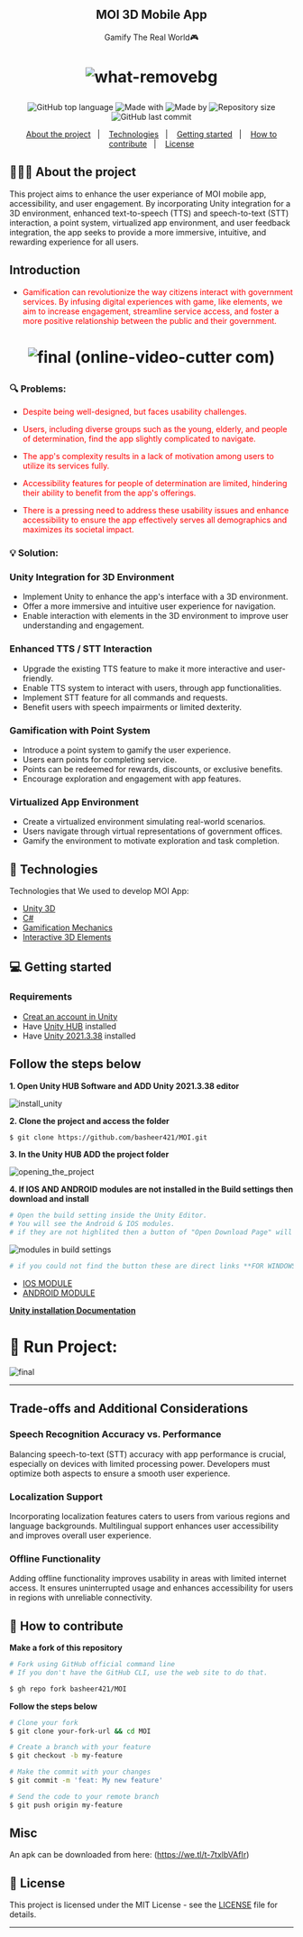 <h2 align="center">
   MOI 3D Mobile App
</h2>

<p align="center">Gamify The Real World🎮</p>


<h1 align="center">

![what-removebg](https://github.com/basheer421/MOI/assets/138756079/7e5d8dca-1a42-4ed5-8dd1-49f19d831224)


</h1>

<p align="center">
  


<div align="center">
  <img alt="GitHub top language" src="https://img.shields.io/badge/Langauge-C%23-blue">
  <img alt="Made with" src="https://img.shields.io/badge/Made%20with%20UNITY-red">
  <img alt="Made by" src="https://img.shields.io/badge/Made_by-GovUnityVerse-green">
  <img alt="Repository size" src="https://img.shields.io/badge/rep_size-25_MB-blue">
  <img alt="GitHub last commit" src="https://img.shields.io/badge/Last_Commit-May_2024-red">
</div>

  


<p align="center">
  <a href="#-about-the-project">About the project</a>&nbsp;&nbsp;&nbsp;|&nbsp;&nbsp;&nbsp;
  <a href="#-technologies">Technologies</a>&nbsp;&nbsp;&nbsp;|&nbsp;&nbsp;&nbsp;
  <a href="#-getting-started">Getting started</a>&nbsp;&nbsp;&nbsp;|&nbsp;&nbsp;&nbsp;
  <a href="#-how-to-contribute">How to contribute</a>&nbsp;&nbsp;&nbsp;|&nbsp;&nbsp;&nbsp;
  <a href="#-License">License</a>
</p>

## 👨🏻‍💻 About the project
This project aims to enhance the user experiance of MOI mobile app, accessibility, and user engagement. By incorporating Unity integration for a 3D environment, enhanced text-to-speech (TTS) and speech-to-text (STT) interaction, a point system, virtualized app environment, and user feedback integration, the app seeks to provide a more immersive, intuitive, and rewarding experience for all users.


## Introduction
- <p style="color: red;">Gamification can revolutionize the way citizens interact with government services. By infusing digital experiences with game, like elements, we aim to increase engagement, streamline service access, and foster a more positive relationship between the public and their government.</p>

<h1 align="center">
   
![final (online-video-cutter com)](https://github.com/basheer421/MOI/assets/138756079/aed540a3-130e-4787-b3df-156c118fad0e)

</h1>

### 🔍 Problems:

- <p style="color: red;">Despite being well-designed, but faces usability challenges.</p>

- <p style="color: red;">Users, including diverse groups such as the young, elderly, and people of determination, find the app slightly complicated to navigate.</p>

- <p style="color: red;">The app's complexity results in a lack of motivation among users to utilize its services fully.</p>

- <p style="color: red;">Accessibility features for people of determination are limited, hindering their ability to benefit from the app's offerings.</p>

- <p style="color: red;">There is a pressing need to address these usability issues and enhance accessibility to ensure the app effectively serves all demographics and maximizes its societal impact.</p>


### 💡 Solution:

### Unity Integration for 3D Environment
- Implement Unity to enhance the app's interface with a 3D environment.
- Offer a more immersive and intuitive user experience for navigation.
- Enable interaction with elements in the 3D environment to improve user understanding and engagement.

### Enhanced TTS / STT Interaction
- Upgrade the existing TTS feature to make it more interactive and user-friendly.
- Enable TTS system to interact with users, through app functionalities.
- Implement STT feature for all commands and requests.
- Benefit users with speech impairments or limited dexterity.

### Gamification with Point System
- Introduce a point system to gamify the user experience.
- Users earn points for completing service.
- Points can be redeemed for rewards, discounts, or exclusive benefits.
- Encourage exploration and engagement with app features.

### Virtualized App Environment
- Create a virtualized environment simulating real-world scenarios.
- Users navigate through virtual representations of government offices.
- Gamify the environment to motivate exploration and task completion.


## 🚀 Technologies

Technologies that We used to develop MOI App:

- [Unity 3D](https://unity.com/)
- [C#](https://docs.microsoft.com/en-us/dotnet/csharp/)
- [Gamification Mechanics](https://www.interaction-design.org/literature/topics/gamification)
- [Interactive 3D Elements](https://threejs.org/)


## 💻 Getting started

### Requirements

- [Creat an account in Unity](https://id.unity.com/en/conversations/9523141d-e73f-499c-9697-7b38ef085baa00ff)
- Have [Unity HUB](https://unity.com/download) installed
- Have [Unity 2021.3.38](https://unity.com/releases/editor/whats-new/2021.3.38) installed


  
## **Follow the steps below**


**1. Open Unity HUB Software and ADD Unity 2021.3.38 editor**

   
![install_unity](https://github.com/basheer421/MOI/assets/138756079/296dd41d-ae55-432f-a56d-4c0f43f765ae)




**2. Clone the project and access the folder**

```bash
$ git clone https://github.com/basheer421/MOI.git
```




**3. In the Unity HUB ADD the project folder**


![opening_the_project](https://github.com/basheer421/MOI/assets/138756079/a02c9588-d476-4219-a216-c8a91cf67c4a)



**4. If IOS AND ANDROID modules are not installed in the Build settings then download and install**


```bash
# Open the build setting inside the Unity Editor.
# You will see the Android & IOS modules.
# if they are not highlited then a button of "Open Download Page" will appear after you press on one of them.
```


![modules in build settings](https://github.com/basheer421/MOI/assets/138756079/cbe144ca-d0e2-4b51-b4d7-142a157c023f)




```bash
# if you could not find the button these are direct links **FOR WINDOWS ONLY**
```

- [IOS MODULE](https://download.unity3d.com/download_unity/7a2fa5d8d101/TargetSupportInstaller/UnitySetup-iOS-Support-for-Editor-2021.3.38f1.exe)
- [ANDROID MODULE](https://download.unity3d.com/download_unity/7a2fa5d8d101/TargetSupportInstaller/UnitySetup-Android-Support-for-Editor-2021.3.38f1.exe)


**[Unity installation Documentation](https://docs.unity3d.com/hub/manual/InstallHub.html)**


# 📱 Run Project:

![final](https://github.com/basheer421/MOI/assets/138756079/37c60e51-2102-4280-bd16-5c2d5baccac8)


---

## Trade-offs and Additional Considerations

### Speech Recognition Accuracy vs. Performance
Balancing speech-to-text (STT) accuracy with app performance is crucial, especially on devices with limited processing power. Developers must optimize both aspects to ensure a smooth user experience.

### Localization Support
Incorporating localization features caters to users from various regions and language backgrounds. Multilingual support enhances user accessibility and improves overall user experience.

### Offline Functionality
Adding offline functionality improves usability in areas with limited internet access. It ensures uninterrupted usage and enhances accessibility for users in regions with unreliable connectivity.


## 🤔 How to contribute

**Make a fork of this repository**

```bash
# Fork using GitHub official command line
# If you don't have the GitHub CLI, use the web site to do that.

$ gh repo fork basheer421/MOI
```

**Follow the steps below**

```bash
# Clone your fork
$ git clone your-fork-url && cd MOI

# Create a branch with your feature
$ git checkout -b my-feature

# Make the commit with your changes
$ git commit -m 'feat: My new feature'

# Send the code to your remote branch
$ git push origin my-feature
```
## Misc
An apk can be downloaded from here: (https://we.tl/t-7txlbVAfIr)

## 📝 License

This project is licensed under the MIT License - see the [LICENSE](LICENSE) file for details.


---

